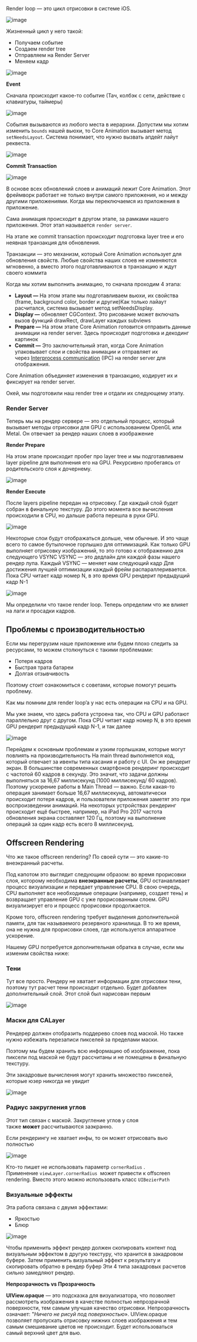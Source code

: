 Render loop — это цикл отрисовки в системе iOS.

![image](https://user-images.githubusercontent.com/47610132/185236239-fbf5b0a5-32d3-4856-9b98-10cead07ead4.png)

Жизненный цикл у него такой:

- Получаем событие
- Создаем render tree
- Отправляем на Render Server
- Меняем кадр

![image](https://user-images.githubusercontent.com/47610132/185236334-5212e180-29aa-495a-8142-f77d6a578532.png)

**Event**

Сначала происходит какое-то событие (Тач, колбэк с сети, действие с клавиатуры, таймеры)

![image](https://user-images.githubusercontent.com/47610132/185236504-dde97566-5e11-469f-8840-2ef251dd6abe.png)

События вызываются из любого места в иерархии.
Допустим мы хотим изменить `bounds` нашей вьюхи, то Core Animation вызывает метод `setNeedsLayout`. 
Система понимает, что нужно вызвать апдейт лайут реквеста.

![image](https://user-images.githubusercontent.com/47610132/185236599-d0ad4c70-9307-4df5-a640-53395e14b29f.png)

**Commit Transaction**

![image](https://user-images.githubusercontent.com/47610132/185237016-0004db78-0f1f-43d5-a973-b49127f4d5e7.png)

В основе всех обновлений слоев и анимаций лежит Core Animation. Этот фреймворк работает не только внутри самого приложения, но и между другими приложениями. 
Когда мы переключаемся из приложения в приложение.

Сама анимация происходит в другом этапе, за рамками нашего приложения. Этот этап называется `render server`.

На этапе же commit transaction происходит подготовка layer tree и его неявная транзакция для обновления.

Транзакции — это механизм, который Core Animation использует для обновления свойств. Любые свойства наших слоев не изменяются мгновенно, а вместо этого подготавливаются в транзакцию и ждут своего коммита

Когда мы хотим выполнить анимацию, то сначала проходим 4 этапа:

- **Layout —** На этом этапе мы подготавливаем вьюхи, их свойства (frame, background color, border и другие)Как только лайаут расчитался, система вызывает метод setNeedsDisplay.
- **Display —** обновляет CGContext. Это рисование может включать вызов функций drawRect, drawLayer каждых subviews
- **Prepare —** На этом этапе Core Animation готовится отправить данные анимации на render server. Здесь происходит подготовка и декодинг картинок
- **Commit —** Это заключительный этап, когда Core Animation упаковывает слои и свойства анимации и отправляет их через [Interprocess communication](https://medium.com/@ali.pourhadi/ipc-mach-message-cab64ff1b569) (IPC) на render server для отображения.

Core Animation объединяет изменения в транзакцию, кодирует их и фиксирует на render server.

Окей, мы подготовили наш render tree и отдали их следующему этапу.

### **Render Server**

Теперь мы на рендер сервере — это отдельный процесс, который вызывает методы отрисовки для GPU с использованием OpenGL или Metal. Он отвечает за рендер наших слоев в изображение

**Render Prepare**

На этом этапе происходит пробег про layer tree и мы подготавливаем layer pipeline для выполнения его на GPU. Рекурсивно пробегаясь от родительского слоя к дочернему.

![image](https://user-images.githubusercontent.com/47610132/185237300-6fb11374-cfed-4657-aa2d-b02e44cf070c.png)

**Render Execute**

После layers pipeline передан на отрисовку. Где каждый слой будет собран в финальную текстуру. До этого момента все вычисления происходили в CPU, но дальше работа перешла в руки GPU.

![image](https://user-images.githubusercontent.com/47610132/185237394-7ed64bb3-e9b1-4eae-91e3-9a589e0ee3ab.png)

Некоторые слои будут отображаться дольше, чем обычные. И это чаще всего то самое бутылочное горлышко для оптимизаций.
Как только GPU выполняет отрисовку изображений, то это готово к отображению для следующего VSYNC
VSYNC — это дедлайн для каждой фазы нашего рендер лупа. Каждый VSYNC — меняет нам следующий кадр
Для достижения лучшей оптимизации каждый фрейм распараллеривается. Пока CPU читает кадр номер N, в это время GPU рендерит предыдущий кадр N-1

![image](https://user-images.githubusercontent.com/47610132/185237470-a70b3d5a-08fe-4e05-bce9-cf459455dac4.png)

Мы определили что такое render loop. Теперь определим что же влияет на лаги и просадки кадров.

## **Проблемы с производительностью**

Если мы перегрузим наше приложение или будем плохо следить за ресурсами, то можем столкнуться с такими проблемами:

- Потеря кадров
- Быстрая трата батареи
- Долгая отзывчивость

Поэтому стоит ознакомиться с советами, которые помогут решить проблему.

Как мы помним для render loop’a у нас есть операции на CPU и на GPU.

Мы уже знаем, что здесь работа устроена так, что CPU и GPU работают параллельно друг с другом. Пока CPU читает кадр номер N, 
в это время GPU рендерит предыдущий кадр N-1, и так далее

![image](https://user-images.githubusercontent.com/47610132/185237633-92f2175e-44aa-4dc7-85e3-8d5b7e889b80.png)

Перейдем к основным проблемам и узким горлышкам, которые могут повлиять на производительность
На main thread выполняется код, который отвечает за ивенты типа касания и работу с UI. Он же рендерит экран. В большинстве современных смартфонов рендеринг происходит с частотой 60 кадров в секунду. Это значит, что задачи должны выполняться за 16,67 миллисекунд (1000 миллисекунд/ 60 кадров). Поэтому ускорение работы в Main Thread — важно.
Если какая-то операция занимает больше 16,67 миллисекунд, автоматически происходит потеря кадров, и пользователи приложения заметят это при воспроизведении анимаций. На некоторых устройствах рендеринг происходит ещё быстрее, например, на iPad Pro 2017 частота обновления экрана составляет 120 Гц, поэтому на выполнение операций за один кадр есть всего 8 миллисекунд.

## **Offscreen Rendering**

Что же такое offscreen rendering? По своей сути — это какие-то внеэкранный расчеты.

Под капотом это выглядит следующим образом: во время прорисовки слоя, которому необходима **внеэкранные расчеты**, GPU останавливает процесс визуализации и передает управление CPU. В свою очередь, CPU выполняет все необходимые операции (например, cоздает тень) и возвращает управление GPU с уже прорисованным слоем. GPU визуализирует его и процесс прорисовки продолжается.

Кроме того, offscreen rendering требует выделения дополнительной памяти, для так называемого резервного хранилища. В то же время, она не нужна для прорисовки слоев, где используется аппаратное ускорение.

Нашему GPU потребуется дополнительная обратка в случае, если мы изменим свойства ниже:

### **Тени**

Тут все просто. Рендеру не хватает информации для отрисовки тени, поэтому тут расчет тени происходит отдельно. Будет добавлен дополнительный слой. Этот слой был нарисован первым

![image](https://user-images.githubusercontent.com/47610132/185237716-99f88d81-c93c-4574-abf7-73f303478d94.png)

### **Маски для CALayer**

Рендерер должен отобразить поддерево слоев под маской. Но также нужно избежать перезаписи пикселей за пределами маски.

Поэтому мы будем хранить всю информацию об изображение, пока пиксели под маской не будут рассчитаны и не помещены в финальную текстуру.

Эти закадровые вычисления могут хранить множество пикселей, которые юзер никогда не увидит

![image](https://user-images.githubusercontent.com/47610132/185237782-99efab57-6f01-401d-a5c0-a59685c3cd3b.png)

### **Радиус закругления углов**

Этот тип связан с маской. Закругление углов у слоя также **может** рассчитываются заэкранно.

Если рендерингу не хватает инфы, то он может отрисовать вью полностью

![image](https://user-images.githubusercontent.com/47610132/185237844-934dabd4-7813-4447-b5ec-1f415217f405.png)

Кто-то пишет не использовать параметр `cornerRadius`
. Применение `viewLayer.cornerRadius`
 может привести к offscreen rendering. Вместо этого можно использовать класс `UIBezierPath`

### **Визуальные эффекты**

Эта работа связана с двумя эффектами:

- Яркостью
- Блюр

![image](https://user-images.githubusercontent.com/47610132/185237907-f91a1467-082e-40d3-ae99-c01305d82525.png)

Чтобы применить эффект рендер должен скопировать контент под визуальным эффектом в другую текстуру, что хранится в закадровом буфере. Затем применить визуальный эффект к результату и скопировать обратно в рендер буфер
Эти 4 типа закадровых расчетов сильно замедляют рендер.

**Непрозрачность vs Прозрачность**

**UIView.opaque** — это подсказка для визуализатора, что позволяет рассмотреть изображения в качестве полностью непрозрачной поверхности, 
тем самым улучшая качество отрисовки. Непрозрачность означает: "*Ничего не рисуй под поверхностью*». 
UIView.opaque позволяет пропускать отрисовку нижних слоев изображения и тем самым смешивание цветов не происходит. 
Будет использоваться самый верхний цвет для вью.
